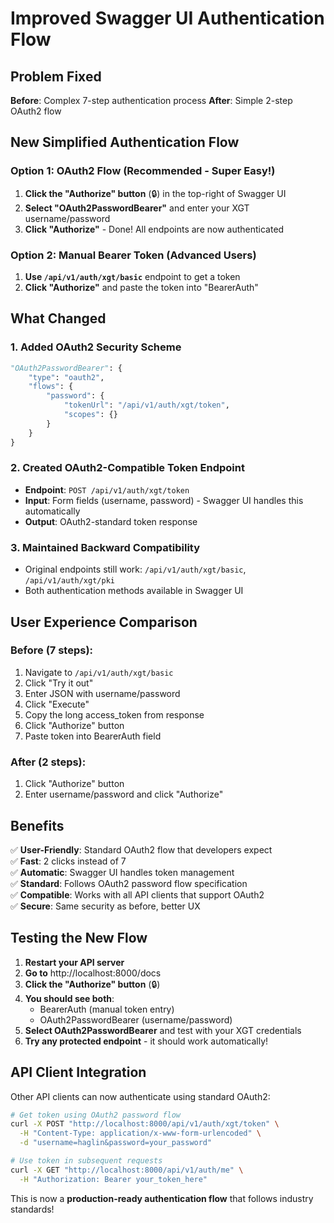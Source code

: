 # Improved Swagger UI Authentication Flow

## Problem Fixed

**Before**: Complex 7-step authentication process
**After**: Simple 2-step OAuth2 flow

## New Simplified Authentication Flow

### Option 1: OAuth2 Flow (Recommended - Super Easy!)
1. **Click the "Authorize" button** (🔒) in the top-right of Swagger UI
2. **Select "OAuth2PasswordBearer"** and enter your XGT username/password
3. **Click "Authorize"** - Done! All endpoints are now authenticated

### Option 2: Manual Bearer Token (Advanced Users)
1. **Use `/api/v1/auth/xgt/basic`** endpoint to get a token
2. **Click "Authorize"** and paste the token into "BearerAuth"

## What Changed

### 1. Added OAuth2 Security Scheme
```python
"OAuth2PasswordBearer": {
    "type": "oauth2",
    "flows": {
        "password": {
            "tokenUrl": "/api/v1/auth/xgt/token",
            "scopes": {}
        }
    }
}
```

### 2. Created OAuth2-Compatible Token Endpoint
- **Endpoint**: `POST /api/v1/auth/xgt/token`
- **Input**: Form fields (username, password) - Swagger UI handles this automatically
- **Output**: OAuth2-standard token response

### 3. Maintained Backward Compatibility
- Original endpoints still work: `/api/v1/auth/xgt/basic`, `/api/v1/auth/xgt/pki`
- Both authentication methods available in Swagger UI

## User Experience Comparison

### Before (7 steps):
1. Navigate to `/api/v1/auth/xgt/basic`
2. Click "Try it out"
3. Enter JSON with username/password
4. Click "Execute"
5. Copy the long access_token from response
6. Click "Authorize" button
7. Paste token into BearerAuth field

### After (2 steps):
1. Click "Authorize" button
2. Enter username/password and click "Authorize"

## Benefits

✅ **User-Friendly**: Standard OAuth2 flow that developers expect  
✅ **Fast**: 2 clicks instead of 7  
✅ **Automatic**: Swagger UI handles token management  
✅ **Standard**: Follows OAuth2 password flow specification  
✅ **Compatible**: Works with all API clients that support OAuth2  
✅ **Secure**: Same security as before, better UX  

## Testing the New Flow

1. **Restart your API server**
2. **Go to** http://localhost:8000/docs
3. **Click the "Authorize" button** (🔒) 
4. **You should see both**:
   - BearerAuth (manual token entry)
   - OAuth2PasswordBearer (username/password)
5. **Select OAuth2PasswordBearer** and test with your XGT credentials
6. **Try any protected endpoint** - it should work automatically!

## API Client Integration

Other API clients can now authenticate using standard OAuth2:

```bash
# Get token using OAuth2 password flow
curl -X POST "http://localhost:8000/api/v1/auth/xgt/token" \
  -H "Content-Type: application/x-www-form-urlencoded" \
  -d "username=haglin&password=your_password"

# Use token in subsequent requests
curl -X GET "http://localhost:8000/api/v1/auth/me" \
  -H "Authorization: Bearer your_token_here"
```

This is now a **production-ready authentication flow** that follows industry standards!